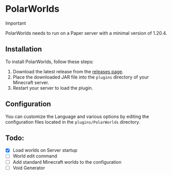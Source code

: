 # PolarWorlds

> [!IMPORTANT]  
> PolarWorlds needs to run on a Paper server with a minimal version of 1.20.4.

## Installation

To install PolarWorlds, follow these steps:

1. Download the latest release from the [releases page](https://github.com/jirmjahu/PolarWorlds/releases).
2. Place the downloaded JAR file into the `plugins` directory of your Minecraft server.
3. Restart your server to load the plugin.

## Configuration

You can customize the Language and various options by editing the configuration files located in the `plugins/PolarWorlds` directory.

## Todo:
- [x] Load worlds on Server startup
- [ ] World edit command
- [ ] Add standard Minecraft worlds to the configuration
- [ ] Void Generator